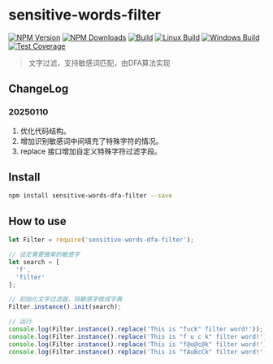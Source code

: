 sensitive-words-filter
=========================
[![NPM Version][npm-image]][npm-url]
[![NPM Downloads][downloads-image]][downloads-url]
[![Build][travis-image]][travis-url]
[![Linux Build][travis-linux-image]][travis-linux-url]
[![Windows Build][travis-windows-image]][travis-windows-url]
[![Test Coverage][coveralls-image]][coveralls-url]

> 文字过滤，支持敏感词匹配，由DFA算法实现

## ChangeLog
### 20250110 
1. 优化代码结构。
2. 增加识别敏感词中间填充了特殊字符的情况。
3. replace 接口增加自定义特殊字符过滤字段。

## Install

```bash
npm install sensitive-words-dfa-filter --save
```

## How to use

```javascript
let Filter = require('sensitive-words-dfa-filter');

// 设定需要搜索的敏感字
let search = [
  'f',
  'filter'
];

// 初始化文字过滤器，将敏感字做成字典
Filter.instance().init(search);

// 运行
console.log(Filter.instance().replace('This is "fuck" filter word!')); // This is "****" filter word!
console.log(Filter.instance().replace('This is "f u c k" filter word!')); // This is "*******" filter word!
console.log(Filter.instance().replace('This is "f@u@c@k" filter word!')); // This is "*******" filter word!
console.log(Filter.instance().replace('This is "fAuBcCk" filter word!', '?', 'ABC')); // This is "???????" filter word!
```

[npm-image]: https://img.shields.io/npm/v/sensitive-words-dfa-filter.svg
[npm-url]: https://npmjs.org/package/sensitive-words-dfa-filter
[downloads-image]: https://img.shields.io/npm/dm/word-filter-dfa.svg
[downloads-url]: https://npmjs.org/package/word-filter-dfa
[travis-image]: https://travis-ci.org/stultuss/sensitive-words-filter.svg?branch=master
[travis-url]: https://travis-ci.org/stultuss/sensitive-words-filter
[travis-linux-image]: https://img.shields.io/travis/stultuss/sensitive-words-filter/master.svg?label=linux
[travis-linux-url]: https://travis-ci.org/stultuss/sensitive-words-filter
[travis-windows-image]: https://img.shields.io/travis/stultuss/sensitive-words-filter/master.svg?label=windows
[travis-windows-url]: https://travis-ci.org/stultuss/sensitive-words-filter
[coveralls-image]: https://img.shields.io/coveralls/stultuss/sensitive-words-filter/master.svg
[coveralls-url]: https://coveralls.io/r/stultuss/sensitive-words-filter?branch=master